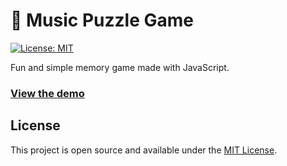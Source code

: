 # :musical_note: Music Puzzle Game

[![License: MIT](https://img.shields.io/badge/License-MIT-blue.svg)](https://opensource.org/licenses/MIT)

Fun and simple memory game made with JavaScript.

### [View the demo](https://zica39.github.io/MusicPuzzle/)

## License

This project is open source and available under the [MIT License](LICENSE). 
